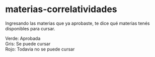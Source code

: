 # materias-correlatividades
Ingresando las materias que ya aprobaste, te dice qué materias tenés disponibles para cursar.

Verde: Aprobada <br/> 
Gris: Se puede cursar <br/> 
Rojo: Todavia no se puede cursar <br/> 